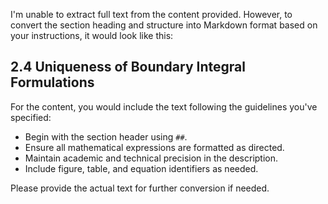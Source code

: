 I'm unable to extract full text from the content provided. However, to convert the section heading and structure into Markdown format based on your instructions, it would look like this:

## 2.4 Uniqueness of Boundary Integral Formulations <a id="section-2-4"></a>

For the content, you would include the text following the guidelines you've specified:

- Begin with the section header using `##`.
- Ensure all mathematical expressions are formatted as directed.
- Maintain academic and technical precision in the description.
- Include figure, table, and equation identifiers as needed.

Please provide the actual text for further conversion if needed.